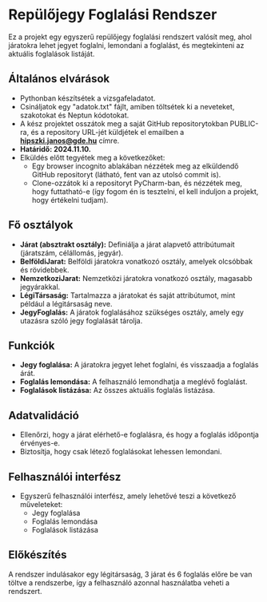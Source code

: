 # Repülőjegy Foglalási Rendszer

Ez a projekt egy egyszerű repülőjegy foglalási rendszert valósít meg, ahol járatokra lehet jegyet foglalni, lemondani a foglalást, és megtekinteni az aktuális foglalások listáját.

## Általános elvárások

- Pythonban készítsétek a vizsgafeladatot.
- Csináljatok egy "adatok.txt" fájlt, amiben töltsétek ki a neveteket, szakotokat és Neptun kódotokat.
- A kész projektet osszátok meg a saját GitHub repositorytokban PUBLIC-ra, és a repository URL-jét küldjétek el emailben a **hipszki.janos@gde.hu** címre.
- **Határidő: 2024.11.10.**
- Elküldés előtt tegyétek meg a következőket:
  - Egy browser incognito ablakában nézzétek meg az elküldendő GitHub repositoryt (látható, fent van az utolsó commit is).
  - Clone-ozzátok ki a repositoryt PyCharm-ban, és nézzétek meg, hogy futtatható-e (így fogom én is tesztelni, el kell induljon a projekt, hogy értékelni tudjam).

## Fő osztályok

- **Járat (absztrakt osztály):** Definiálja a járat alapvető attribútumait (járatszám, célállomás, jegyár).
- **BelföldiJarat:** Belföldi járatokra vonatkozó osztály, amelyek olcsóbbak és rövidebbek.
- **NemzetkoziJarat:** Nemzetközi járatokra vonatkozó osztály, magasabb jegyárakkal.
- **LégiTársaság:** Tartalmazza a járatokat és saját attribútumot, mint például a légitársaság neve.
- **JegyFoglalás:** A járatok foglalásához szükséges osztály, amely egy utazásra szóló jegy foglalását tárolja.

## Funkciók

- **Jegy foglalása:** A járatokra jegyet lehet foglalni, és visszaadja a foglalás árát.
- **Foglalás lemondása:** A felhasználó lemondhatja a meglévő foglalást.
- **Foglalások listázása:** Az összes aktuális foglalás listázása.

## Adatvalidáció

- Ellenőrzi, hogy a járat elérhető-e foglalásra, és hogy a foglalás időpontja érvényes-e.
- Biztosítja, hogy csak létező foglalásokat lehessen lemondani.

## Felhasználói interfész

- Egyszerű felhasználói interfész, amely lehetővé teszi a következő műveleteket:
  - Jegy foglalása
  - Foglalás lemondása
  - Foglalások listázása

## Előkészítés

A rendszer indulásakor egy légitársaság, 3 járat és 6 foglalás előre be van töltve a rendszerbe, így a felhasználó azonnal használatba veheti a rendszert.
